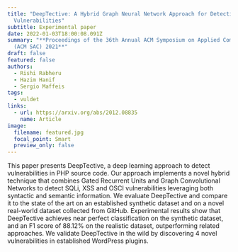 ```yaml
---
title: "DeepTective: A Hybrid Graph Neural Network Approach for Detecting PHP
  Vulnerabilities"
subtitle: Experimental paper
date: 2022-01-03T18:00:08.091Z
summary: "**Proceedings of the 36th Annual ACM Symposium on Applied Computing
  (ACM SAC) 2021**"
draft: false
featured: false
authors:
  - Rishi Rabheru
  - Hazim Hanif
  - Sergio Maffeis
tags:
  - vuldet
links:
  - url: https://arxiv.org/abs/2012.08835
    name: Article
image:
  filename: featured.jpg
  focal_point: Smart
  preview_only: false
---
```

This paper presents DeepTective, a deep learning approach to detect vulnerabilities in PHP source code. Our approach implements a novel hybrid technique that combines Gated Recurrent Units and Graph Convolutional Networks to detect SQLi, XSS and OSCI vulnerabilities leveraging both syntactic and semantic information. We evaluate DeepTective and compare it to the state of the art on an established synthetic dataset and on a novel real-world dataset collected from GitHub. Experimental results show that DeepTective achieves near perfect classification on the synthetic dataset, and an F1 score of 88.12% on the realistic dataset, outperforming related approaches. We validate DeepTective in the wild by discovering 4 novel vulnerabilities in established WordPress plugins.